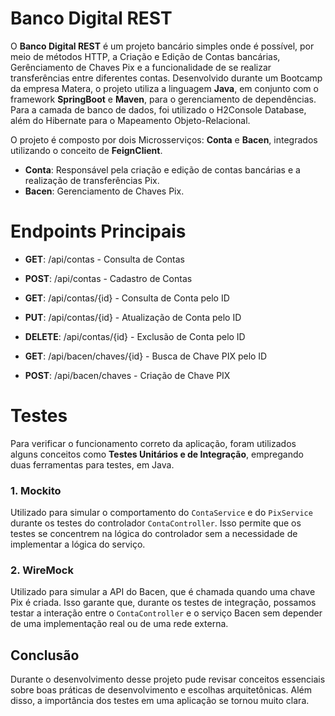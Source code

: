 # Banco Digital REST

O **Banco Digital REST** é um projeto bancário simples onde é possível, por meio de métodos HTTP,  a Criação e Edição de Contas bancárias, Gerênciamento de Chaves Pix e a funcionalidade de se realizar transferências entre diferentes contas. Desenvolvido durante um Bootcamp da empresa Matera, o projeto utiliza a linguagem **Java**, em conjunto com o framework **SpringBoot** e **Maven**, para o gerenciamento de dependências. Para a camada de banco de dados, foi utilizado o H2Console Database, além do Hibernate para o Mapeamento Objeto-Relacional.

O projeto é composto por dois Microsserviços: **Conta** e **Bacen**, integrados utilizando o conceito de  **FeignClient**.

 - **Conta**: Responsável pela criação e edição de contas bancárias e a realização de transferências Pix.
 -  **Bacen**: Gerenciamento de Chaves Pix.

# Endpoints Principais

- **GET**: /api/contas - Consulta de Contas
- **POST**: /api/contas - Cadastro de Contas
- **GET**: /api/contas/{id} - Consulta de Conta pelo ID
- **PUT**: /api/contas/{id} - Atualização de Conta pelo ID
- **DELETE**: /api/contas/{id} - Exclusão de Conta pelo ID

- **GET**: /api/bacen/chaves/{id} - Busca de Chave PIX pelo ID
- **POST**: /api/bacen/chaves - Criação de Chave PIX

# Testes

Para verificar o funcionamento correto da aplicação, foram utilizados alguns conceitos como **Testes Unitários e de Integração**, empregando duas ferramentas para testes, em Java.

### 1. Mockito
Utilizado para simular o comportamento do  `ContaService`  e do  `PixService`  durante os testes do controlador  `ContaController`. Isso permite que os testes se concentrem na lógica do controlador sem a necessidade de implementar a lógica do serviço.

### 2. WireMock
Utilizado para simular a API do Bacen, que é chamada quando uma chave Pix é criada. Isso garante que, durante os testes de integração, possamos testar a interação entre o  `ContaController`  e o serviço Bacen sem depender de uma implementação real ou de uma rede externa.

## Conclusão

Durante o desenvolvimento desse projeto pude revisar conceitos essenciais sobre boas práticas de desenvolvimento e escolhas arquitetônicas. Além disso, a importância dos testes em uma aplicação se tornou muito clara.
